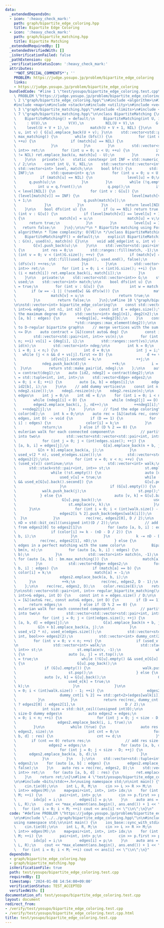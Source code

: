 ```yaml
---
data:
  _extendedDependsOn:
  - icon: ':heavy_check_mark:'
    path: graph/bipartite_edge_coloring.hpp
    title: Bipartite Edge Coloring
  - icon: ':heavy_check_mark:'
    path: graph/bipartite_matching.hpp
    title: Bipartite Matching
  _extendedRequiredBy: []
  _extendedVerifiedWith: []
  _isVerificationFailed: false
  _pathExtension: cpp
  _verificationStatusIcon: ':heavy_check_mark:'
  attributes:
    '*NOT_SPECIAL_COMMENTS*': ''
    PROBLEM: https://judge.yosupo.jp/problem/bipartite_edge_coloring
    links:
    - https://judge.yosupo.jp/problem/bipartite_edge_coloring
  bundledCode: "#line 1 \"test/yosupo/bipartite_edge_coloring.test.cpp\"\n#define\
    \ PROBLEM \"https://judge.yosupo.jp/problem/bipartite_edge_coloring\"\n\n#line\
    \ 2 \"graph/bipartite_edge_coloring.hpp\"\n#include <algorithm>\n#include <bit>\n\
    #include <map>\n#include <stack>\n#include <utility>\n#include <vector>\n\n#line\
    \ 3 \"graph/bipartite_matching.hpp\"\n#include <limits>\n#include <queue>\n#line\
    \ 7 \"graph/bipartite_matching.hpp\"\n\nclass BipartiteMatching {\n   public:\n\
    \    BipartiteMatching() = default;\n    BipartiteMatching(int U, int V)\n   \
    \     : U(U),\n          V(V),\n          NIL(U + V),\n          G(U),\n     \
    \     level(U + V + 1),\n          match(U + V + 1, NIL) {}\n\n    void add_edge(int\
    \ u, int v) { G[u].emplace_back(U + v); }\n\n    std::vector<std::pair<int, int>>\
    \ max_matching() {\n        while (bfs()) {\n            for (int u = 0; u < U;\
    \ ++u) {\n                if (match[u] == NIL) {\n                    dfs(u);\n\
    \                }\n            }\n        }\n        std::vector<std::pair<int,\
    \ int>> ret;\n        for (int u = 0; u < U; ++u) {\n            if (match[u]\
    \ != NIL) ret.emplace_back(u, match[u] - U);\n        }\n        return ret;\n\
    \    }\n\n   private:\n    static constexpr int INF = std::numeric_limits<int>::max()\
    \ / 2;\n\n    const int U, V, NIL;\n    std::vector<std::vector<int>> G;\n   \
    \ std::vector<int> level, match;\n\n    bool bfs() {\n        std::ranges::fill(level,\
    \ INF);\n        std::queue<int> q;\n        for (int u = 0; u < U; ++u) {\n \
    \           if (match[u] == NIL) {\n                level[u] = 0;\n          \
    \      q.push(u);\n            }\n        }\n        while (!q.empty()) {\n  \
    \          int u = q.front();\n            q.pop();\n            if (level[u]\
    \ < level[NIL]) {\n                for (int v : G[u]) {\n                    if\
    \ (level[match[v]] == INF) {\n                        level[match[v]] = level[u]\
    \ + 1;\n                        q.push(match[v]);\n                    }\n   \
    \             }\n            }\n        }\n        return level[NIL] != INF;\n\
    \    }\n\n    bool dfs(int u) {\n        if (u == NIL) return true;\n        for\
    \ (int v : G[u]) {\n            if (level[match[v]] == level[u] + 1 && dfs(match[v]))\
    \ {\n                match[v] = u;\n                match[u] = v;\n          \
    \      return true;\n            }\n        }\n        level[u] = INF;\n     \
    \   return false;\n    }\n};\n\n/*\n * Bipartite matching using Ford-Fulkerson\
    \ algorithm\n * Time complexity: O(VE)\n */\nclass BipartiteMatchingFF {\n   public:\n\
    \    BipartiteMatchingFF() = default;\n    explicit BipartiteMatchingFF(int n)\
    \ : G(n), used(n), match(n) {}\n\n    void add_edge(int u, int v) {\n        G[u].push_back(v);\n\
    \        G[v].push_back(u);\n    }\n\n    std::vector<std::pair<int, int>> max_matching()\
    \ {\n        int res = 0;\n        std::ranges::fill(match, -1);\n        for\
    \ (int v = 0; v < (int)G.size(); ++v) {\n            if (match[v] == -1) {\n \
    \               std::fill(used.begin(), used.end(), false);\n                if\
    \ (dfs(v)) ++res;\n            }\n        }\n\n        std::vector<std::pair<int,\
    \ int>> ret;\n        for (int i = 0; i < (int)G.size(); ++i) {\n            if\
    \ (i < match[i]) ret.emplace_back(i, match[i]);\n        }\n        return ret;\n\
    \    }\n\n   private:\n    std::vector<std::vector<int>> G;\n    std::vector<bool>\
    \ used;\n    std::vector<int> match;\n\n    bool dfs(int u) {\n        used[u]\
    \ = true;\n        for (int v : G[u]) {\n            int w = match[v];\n     \
    \       if (w == -1 || (!used[w] && dfs(w))) {\n                match[u] = v;\n\
    \                match[v] = u;\n                return true;\n            }\n\
    \        }\n        return false;\n    }\n};\n#line 10 \"graph/bipartite_edge_coloring.hpp\"\
    \n\nstd::vector<int> bipartite_edge_coloring(\n    const std::vector<std::pair<int,\
    \ int>>& edges, int n1, int n2) {\n    const int E = edges.size();\n    // find\
    \ the maximum degree D\n    std::vector<int> deg1(n1), deg2(n2);\n    for (auto\
    \ [a, b] : edges) {\n        ++deg1[a], ++deg2[b];\n    }\n    const int D = std::max(*std::ranges::max_element(deg1),\n\
    \                           *std::ranges::max_element(deg2));\n\n    // convert\
    \ to D-regular bipartite graph\n    // merge vertices with the sum of degrees\
    \ <= D\n    auto contract = [&](const auto& deg) {\n        const int n = deg.size();\n\
    \        std::vector<std::pair<int, int>> vs(n);\n        for (int i = 0; i <\
    \ n; ++i) vs[i] = {deg[i], i};\n        std::ranges::sort(vs);\n\n        std::vector<int>\
    \ id(n);\n        std::vector<int> ndeg;\n\n        int k = 0;\n        for (int\
    \ i = 0; i < n;) {\n            int d = 0;\n            int j = i;\n         \
    \   while (j < n && d + vs[j].first <= D) {\n                d += vs[j].first;\n\
    \                id[vs[j].second] = k;\n                ++j;\n            }\n\
    \            ndeg.push_back(d);\n            ++k;\n            i = j;\n      \
    \  }\n\n        return std::make_pair(id, ndeg);\n    };\n\n    auto [id1, ndeg1]\
    \ = contract(deg1);\n    auto [id2, ndeg2] = contract(deg2);\n\n    using Edge\
    \ = std::tuple<int, int, int>;\n    std::vector<Edge> edges2;\n    for (int i\
    \ = 0; i < E; ++i) {\n        auto [a, b] = edges[i];\n        edges2.emplace_back(id1[a],\
    \ id2[b], i);\n    }\n\n    // add dummy vertices\n    const int n = std::max(ndeg1.size(),\
    \ ndeg2.size());\n    ndeg1.resize(n);\n    ndeg2.resize(n);\n\n    // add dummy\
    \ edges\n    int j = 0;\n    int nE = E;\n    for (int i = 0; i < n; ++i) {\n\
    \        while (ndeg1[i] < D) {\n            while (ndeg2[j] == D) ++j;\n    \
    \        edges2.emplace_back(i, j, nE++);\n            ++ndeg1[i];\n         \
    \   ++ndeg2[j];\n        }\n    }\n\n    // find the edge coloring\n    std::vector<int>\
    \ color(nE);\n    int k = 0;\n\n    auto rec = [&](auto& rec, const std::vector<Edge>&\
    \ edges, int D) -> void {\n        if (D == 1) {\n            for (auto [a, b,\
    \ i] : edges) {\n                color[i] = k;\n            }\n            ++k;\n\
    \            return;\n        } else if (D % 2 == 0) {\n            // find an\
    \ eulerian walk for each connected component\n            // partition the graph\
    \ into two\n            std::vector<std::vector<std::pair<int, int>>> G(2 * n);\n\
    \            for (int j = 0; j < (int)edges.size(); ++j) {\n                auto\
    \ [a, b, i] = edges[j];\n                G[a].emplace_back(n + b, j);\n      \
    \          G[n + b].emplace_back(a, j);\n            }\n            std::vector<bool>\
    \ used_v(2 * n), used_e(edges.size());\n            std::vector<std::vector<Edge>>\
    \ edges2(2);\n\n            for (int v = 0; v < n; ++v) {\n                if\
    \ (used_v[v]) continue;\n\n                std::vector<int> walk;\n          \
    \      std::stack<std::pair<int, int>> st;\n                st.emplace(v, -1);\n\
    \                while (!st.empty()) {\n                    auto [u, j] = st.top();\n\
    \                    used_v[u] = true;\n                    while (!G[u].empty()\
    \ && used_e[G[u].back().second]) {\n                        G[u].pop_back();\n\
    \                    }\n                    if (G[u].empty()) {\n            \
    \            walk.push_back(j);\n                        st.pop();\n         \
    \           } else {\n                        auto [v, k] = G[u].back();\n   \
    \                     G[u].pop_back();\n                        used_e[k] = true;\n\
    \                        st.emplace(v, k);\n                    }\n          \
    \      }\n\n                for (int i = 0; i < (int)walk.size() - 1; ++i) {\n\
    \                    edges2[i % 2].push_back(edges[walk[i]]);\n              \
    \  }\n            }\n            rec(rec, edges2[0], D / 2);\n\n            int\
    \ nD = std::bit_ceil((unsigned int)(D / 2));\n\n            // add nD-D/2 edges\
    \ from edges2[0] to edges2[1]\n            for (auto [a, b, i] : edges2[0]) {\n\
    \                if (color[i] >= k - (nD - D / 2)) {\n                    edges2[1].emplace_back(a,\
    \ b, i);\n                }\n            }\n            k -= nD - D / 2;\n\n \
    \           rec(rec, edges2[1], nD);\n        } else {\n            // paint the\
    \ edges in a perfect matching with the same color\n            BipartiteMatching\
    \ bm(n, n);\n            for (auto [a, b, i] : edges) {\n                bm.add_edge(a,\
    \ b);\n            }\n            std::vector<int> match(n, -1);\n           \
    \ for (auto [a, b] : bm.max_matching()) {\n                match[a] = b;\n   \
    \         }\n            std::vector<Edge> edges2;\n            for (auto [a,\
    \ b, i] : edges) {\n                if (match[a] == b) {\n                   \
    \ color[i] = k;\n                    match[a] = -1;\n                } else {\n\
    \                    edges2.emplace_back(a, b, i);\n                }\n      \
    \      }\n            ++k;\n            rec(rec, edges2, D - 1);\n        }\n\
    \    };\n\n    rec(rec, edges2, D);\n    color.resize(E);\n    return color;\n\
    }\n\nstd::vector<std::pair<int, int>> regular_bipartite_matching(\n    const std::vector<std::pair<int,\
    \ int>>& edges, int D) {\n    const int n = edges.size() / D;\n\n    auto rec\
    \ = [&](auto& rec, const auto& edges, int D) {\n        if (D == 1) {\n      \
    \      return edges;\n        } else if (D % 2 == 0) {\n            // find an\
    \ eulerian walk for each connected component\n            // partition the graph\
    \ into two\n            std::vector<std::vector<std::pair<int, int>>> G(2 * n);\n\
    \            for (int j = 0; j < (int)edges.size(); ++j) {\n                auto\
    \ [a, b, d] = edges[j];\n                G[a].emplace_back(n + b, j);\n      \
    \          G[n + b].emplace_back(a, j);\n            }\n            std::vector<bool>\
    \ used_v(2 * n), used_e(edges.size());\n            std::vector<std::vector<std::tuple<int,\
    \ int, bool>>> edges2(2);\n            std::vector<int> dummy_cnt(2);\n\n    \
    \        for (int v = 0; v < n; ++v) {\n                if (used_v[v]) continue;\n\
    \n                std::vector<int> walk;\n                std::stack<std::pair<int,\
    \ int>> st;\n                st.emplace(v, -1);\n                while (!st.empty())\
    \ {\n                    auto [u, j] = st.top();\n                    used_v[u]\
    \ = true;\n                    while (!G[u].empty() && used_e[G[u].back().second])\
    \ {\n                        G[u].pop_back();\n                    }\n       \
    \             if (G[u].empty()) {\n                        walk.push_back(j);\n\
    \                        st.pop();\n                    } else {\n           \
    \             auto [v, k] = G[u].back();\n                        G[u].pop_back();\n\
    \                        used_e[k] = true;\n                        st.emplace(v,\
    \ k);\n                    }\n                }\n\n                for (int i\
    \ = 0; i < (int)walk.size() - 1; ++i) {\n                    edges2[i % 2].push_back(edges[walk[i]]);\n\
    \                    dummy_cnt[i % 2] += std::get<2>(edges[walk[i]]);\n      \
    \          }\n            }\n            return rec(rec, dummy_cnt[0] < dummy_cnt[1]\
    \ ? edges2[0] : edges2[1],\n                       D / 2);\n        } else {\n\
    \            int size = std::bit_ceil((unsigned int)D);\n\n            // add\
    \ size-D dummy edges\n            auto edges2 = edges;\n            for (int i\
    \ = 0; i < n; ++i) {\n                for (int j = 0; j < size - D; ++j) {\n \
    \                   edges2.emplace_back(i, i, true);\n                }\n    \
    \        }\n\n            while (true) {\n                auto res = rec(rec,\
    \ edges2, size);\n                int cnt = 0;\n                for (auto [a,\
    \ b, d] : res) {\n                    cnt += d;\n                }\n         \
    \       if (cnt == 0) return res;\n                // add res size-D times\n \
    \               edges2 = edges;\n                for (auto [a, b, d] : res) {\n\
    \                    for (int j = 0; j < size - D; ++j) {\n                  \
    \      edges2.emplace_back(a, b, d);\n                    }\n                }\n\
    \            }\n        }\n    };\n\n    std::vector<std::tuple<int, int, bool>>\
    \ edges2;\n    for (auto [a, b] : edges) {\n        edges2.emplace_back(a, b,\
    \ false);\n    }\n    auto res = rec(rec, edges2, D);\n    std::vector<std::pair<int,\
    \ int>> ret;\n    for (auto [a, b, d] : res) {\n        ret.emplace_back(a, b);\n\
    \    }\n    return ret;\n}\n#line 4 \"test/yosupo/bipartite_edge_coloring.test.cpp\"\
    \n\n#include <bits/stdc++.h>\nusing namespace std;\n\nint main() {\n    ios_base::sync_with_stdio(false);\n\
    \    cin.tie(0);\n\n    int L, R, M;\n    cin >> L >> R >> M;\n    vector<pair<int,\
    \ int>> edges(M);\n    map<pair<int, int>, int> idx;\n    for (int i = 0; i <\
    \ M; ++i) {\n        pair<int, int> p;\n        cin >> p.first >> p.second;\n\
    \        idx[p] = i;\n        edges[i] = p;\n    }\n    auto ans = bipartite_edge_coloring(edges,\
    \ L, R);\n    cout << *max_element(ans.begin(), ans.end()) + 1 << \"\\n\";\n \
    \   for (int i = 0; i < M; ++i) cout << ans[i] << \"\\n\";\n}\n"
  code: "#define PROBLEM \"https://judge.yosupo.jp/problem/bipartite_edge_coloring\"\
    \n\n#include \"../../graph/bipartite_edge_coloring.hpp\"\n\n#include <bits/stdc++.h>\n\
    using namespace std;\n\nint main() {\n    ios_base::sync_with_stdio(false);\n\
    \    cin.tie(0);\n\n    int L, R, M;\n    cin >> L >> R >> M;\n    vector<pair<int,\
    \ int>> edges(M);\n    map<pair<int, int>, int> idx;\n    for (int i = 0; i <\
    \ M; ++i) {\n        pair<int, int> p;\n        cin >> p.first >> p.second;\n\
    \        idx[p] = i;\n        edges[i] = p;\n    }\n    auto ans = bipartite_edge_coloring(edges,\
    \ L, R);\n    cout << *max_element(ans.begin(), ans.end()) + 1 << \"\\n\";\n \
    \   for (int i = 0; i < M; ++i) cout << ans[i] << \"\\n\";\n}"
  dependsOn:
  - graph/bipartite_edge_coloring.hpp
  - graph/bipartite_matching.hpp
  isVerificationFile: true
  path: test/yosupo/bipartite_edge_coloring.test.cpp
  requiredBy: []
  timestamp: '2024-01-08 14:54:00+09:00'
  verificationStatus: TEST_ACCEPTED
  verifiedWith: []
documentation_of: test/yosupo/bipartite_edge_coloring.test.cpp
layout: document
redirect_from:
- /verify/test/yosupo/bipartite_edge_coloring.test.cpp
- /verify/test/yosupo/bipartite_edge_coloring.test.cpp.html
title: test/yosupo/bipartite_edge_coloring.test.cpp
---
```


